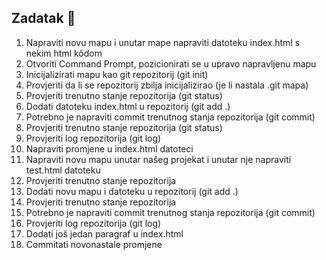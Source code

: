 ## Zadatak 📝

1. Napraviti novu mapu i unutar mape napraviti datoteku index.html s nekim html kôdom
2. Otvoriti Command Prompt, pozicionirati se u upravo napravljenu mapu
3. Inicijalizirati mapu kao git repozitorij (git init)
4. Provjeriti da li se repozitorij zbilja inicijalizirao (je li nastala .git mapa)
5. Provjeriti trenutno stanje repozitorija (git status)
6. Dodati datoteku index.html u repozitorij (git add .)
7. Potrebno je napraviti commit trenutnog stanja repozitorija (git commit)
8. Provjeriti trenutno stanje repozitorija (git status)
9. Provjeriti log repozitorija (git log)
10. Napraviti promjene u index.html datoteci
11. Napraviti novu mapu unutar našeg projekat i unutar nje napraviti test.html datoteku
12. Provjeriti trenutno stanje repozitorija
13. Dodati novu mapu i datoteku u repozitorij (git add .)
14. Provjeriti trenutno stanje repozitorija
15. Potrebno je napraviti commit trenutnog stanja repozitorija (git commit)
16. Provjeriti log repozitorija (git log)
17. Dodati još jedan paragraf u index.html
18. Commitati novonastale promjene
